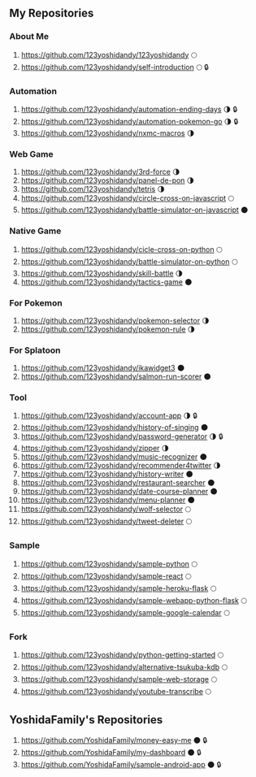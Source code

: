 ## My Repositories

### About Me

1. https://github.com/123yoshidandy/123yoshidandy 🌕
1. https://github.com/123yoshidandy/self-introduction 🌕 :lock:

### Automation

1. https://github.com/123yoshidandy/automation-ending-days 🌗 :lock:
1. https://github.com/123yoshidandy/automation-pokemon-go 🌗 :lock:
1. https://github.com/123yoshidandy/nxmc-macros 🌗

### Web Game

1. https://github.com/123yoshidandy/3rd-force 🌗
1. https://github.com/123yoshidandy/panel-de-pon 🌗
1. https://github.com/123yoshidandy/tetris 🌗
1. https://github.com/123yoshidandy/circle-cross-on-javascript 🌕
1. https://github.com/123yoshidandy/battle-simulator-on-javascript 🌑

### Native Game

1. https://github.com/123yoshidandy/cicle-cross-on-python 🌕
1. https://github.com/123yoshidandy/battle-simulator-on-python 🌕
1. https://github.com/123yoshidandy/skill-battle 🌗
1. https://github.com/123yoshidandy/tactics-game 🌑

### For Pokemon

1. https://github.com/123yoshidandy/pokemon-selector 🌗
1. https://github.com/123yoshidandy/pokemon-rule 🌗

### For Splatoon

1. https://github.com/123yoshidandy/ikawidget3 🌑
2. https://github.com/123yoshidandy/salmon-run-scorer 🌑

### Tool

1. https://github.com/123yoshidandy/account-app 🌗 :lock:
1. https://github.com/123yoshidandy/history-of-singing 🌑
1. https://github.com/123yoshidandy/password-generator 🌗 :lock:
1. https://github.com/123yoshidandy/zipper 🌗
1. https://github.com/123yoshidandy/music-recognizer 🌑
1. https://github.com/123yoshidandy/recommender4twitter 🌗
1. https://github.com/123yoshidandy/history-writer 🌑
1. https://github.com/123yoshidandy/restaurant-searcher 🌑
1. https://github.com/123yoshidandy/date-course-planner 🌑
1. https://github.com/123yoshidandy/menu-planner 🌑
1. https://github.com/123yoshidandy/wolf-selector 🌕
1. https://github.com/123yoshidandy/tweet-deleter 🌕

### Sample

1. https://github.com/123yoshidandy/sample-python 🌕
1. https://github.com/123yoshidandy/sample-react 🌕
1. https://github.com/123yoshidandy/sample-heroku-flask 🌕
1. https://github.com/123yoshidandy/sample-webapp-python-flask 🌕
1. https://github.com/123yoshidandy/sample-google-calendar 🌕

### Fork

1. https://github.com/123yoshidandy/python-getting-started 🌕
1. https://github.com/123yoshidandy/alternative-tsukuba-kdb 🌕
1. https://github.com/123yoshidandy/sample-web-storage 🌕
1. https://github.com/123yoshidandy/youtube-transcribe 🌕

## YoshidaFamily's Repositories

1. https://github.com/YoshidaFamily/money-easy-me 🌑 :lock:
2. https://github.com/YoshidaFamily/my-dashboard 🌑 :lock:
3. https://github.com/YoshidaFamily/sample-android-app 🌑 :lock:
